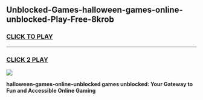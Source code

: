 
## Unblocked-Games-halloween-games-online-unblocked-Play-Free-8krob
<h3>
<a href="https://premium76.site?title=halloween-games-online-unblocked&ref=09A">CLICK TO PLAY</a></h3>
<hr>

<h3>
<a href="https://premium76.site?title=halloween-games-online-unblocked&ref=09A">CLICK 2 PLAY</a>
  
</h3>

<a href="https://premium76.site?title=halloween-games-online-unblocked&ref=09A"><img src="https://clearcache.store/games.png"></a>


**halloween-games-online-unblocked games unblocked: Your Gateway to Fun and Accessible Online Gaming**
